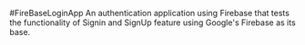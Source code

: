 #FireBaseLoginApp
An authentication application using Firebase that tests the functionality of Signin and SignUp feature using Google's Firebase as its base.
